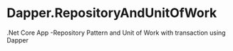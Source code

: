 # Dapper.RepositoryAndUnitOfWork
.Net Core App -Repository Pattern and Unit of Work with transaction using Dapper
